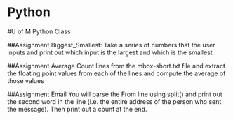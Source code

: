 # Python
#U of M Python Class

##Assignment Biggest_Smallest:
  Take a series of numbers that the user inputs and print out which input is the largest and which is the smallest 

##Assignment Average 
  Count lines from the mbox-short.txt file and extract the floating point values from each of the lines and compute the average of those values
    
##Assignment Email
 You will parse the From line using split() and print out the second word in the line (i.e. the entire address of the person who sent the message). Then print out a count at the end.  